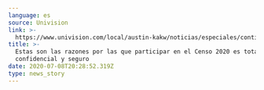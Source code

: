```yaml
---
language: es
source: Univision
link: >-
  https://www.univision.com/local/austin-kakw/noticias/especiales/contigo/estas-son-las-razones-por-las-que-participar-en-el-censo-2020-es-totalmente-confidencial-y-seguro
title: >-
  Estas son las razones por las que participar en el Censo 2020 es totalmente
  confidencial y seguro
date: 2020-07-08T20:28:52.319Z
type: news_story
---
```


